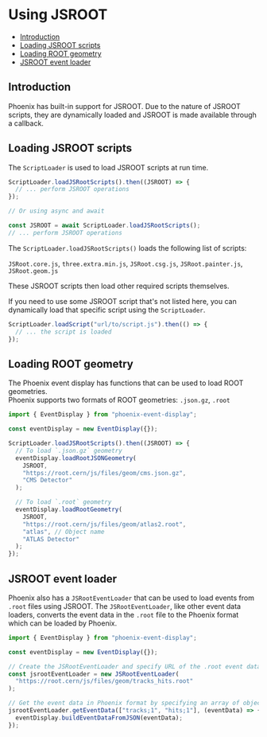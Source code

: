 # Using JSROOT

* [Introduction](#introduction)
* [Loading JSROOT scripts](#loading-jsroot-scripts)
* [Loading ROOT geometry](#loading-root-geometry)
* [JSROOT event loader](#jsroot-event-loader)

## Introduction

Phoenix has built-in support for  JSROOT. Due to the nature of JSROOT scripts, they are dynamically loaded and JSROOT is made available through a callback.

## Loading JSROOT scripts

The `ScriptLoader` is used to load JSROOT scripts at run time.

```ts
ScriptLoader.loadJSRootScripts().then((JSROOT) => {
  // ... perform JSROOT operations
});

// Or using async and await

const JSROOT = await ScriptLoader.loadJSRootScripts();
// ... perform JSROOT operations
```

The `ScriptLoader.loadJSRootScripts()` loads the following list of scripts:

`JSRoot.core.js`, `three.extra.min.js`, `JSRoot.csg.js`, `JSRoot.painter.js`, `JSRoot.geom.js`

These JSROOT scripts then load other required scripts themselves.

If you need to use some JSROOT script that's not listed here, you can dynamically load that specific script using the `ScriptLoader`.

```ts
ScriptLoader.loadScript("url/to/script.js").then(() => {
  // ... the script is loaded
});
```

## Loading ROOT geometry

The Phoenix event display has functions that can be used to load ROOT geometries.\
Phoenix supports two formats of ROOT geometries: `.json.gz`, `.root`

```ts
import { EventDisplay } from "phoenix-event-display";

const eventDisplay = new EventDisplay({});

ScriptLoader.loadJSRootScripts().then((JSROOT) => {
  // To load `.json.gz` geometry
  eventDisplay.loadRootJSONGeometry(
    JSROOT,
    "https://root.cern/js/files/geom/cms.json.gz",
    "CMS Detector"
  );

  // To load `.root` geometry
  eventDisplay.loadRootGeometry(
    JSROOT,
    "https://root.cern/js/files/geom/atlas2.root",
    "atlas", // Object name
    "ATLAS Detector"
  );
});
```

## JSROOT event loader

Phoenix also has a `JSRootEventLoader` that can be used to load events from `.root` files using JSROOT. The `JSRootEventLoader`, like other event data loaders, converts the event data in the `.root` file to the Phoenix format which can be loaded by Phoenix.

```ts
import { EventDisplay } from "phoenix-event-display";

const eventDisplay = new EventDisplay({});

// Create the JSRootEventLoader and specify URL of the .root event data file
const jsrootEventLoader = new JSRootEventLoader(
  "https://root.cern/js/files/geom/tracks_hits.root"
);

// Get the event data in Phoenix format by specifying an array of objects (e.g "tracks;1", "hits;1") in the .root file
jsrootEventLoader.getEventData(["tracks;1", "hits;1"], (eventData) => {
  eventDisplay.buildEventDataFromJSON(eventData);
});
```
